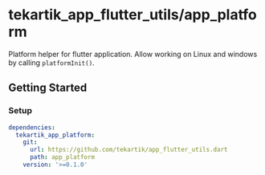 # tekartik_app_flutter_utils/app_platform

Platform helper for flutter application. Allow working on Linux and windows by
calling `platformInit()`.

## Getting Started

### Setup

```yaml
dependencies:
  tekartik_app_platform:
    git:
      url: https://github.com/tekartik/app_flutter_utils.dart
      path: app_platform
    version: '>=0.1.0'
```
